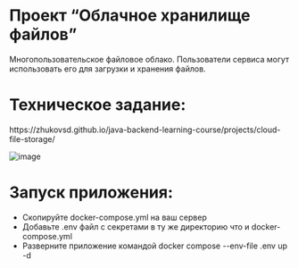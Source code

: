 <h1>Проект “Облачное хранилище файлов”</h1>

Многопользовательское файловое облако. 
Пользователи сервиса могут использовать его для загрузки и хранения файлов. 

<h1>Техническое задание:</h1>
https://zhukovsd.github.io/java-backend-learning-course/projects/cloud-file-storage/

![image](https://github.com/user-attachments/assets/fae4b127-ac0b-42aa-89a9-3f2667a4e23e)


<h1>Запуск приложения:</h1>
<ul>
 <li>Скопируйте docker-compose.yml на ваш сервер</li>
 <li>Добавьте .env файл с секретами в ту же директорию что и docker-compose.yml</li>
 <li>Разверните приложение командой docker compose --env-file .env up -d </li>
</ul>
